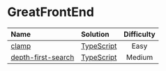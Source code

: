 # GreatFrontEnd
| Name                                                                                                                                                                                             | Solution                                                                                                                                                           | Difficulty |
|:-------------------------------------------------------------------------------------------------------------------------------------------------------------------------------------------------|:-------------------------------------------------------------------------------------------------------------------------------------------------------------------|:----------:|
| [clamp](https://www.greatfrontend.com/questions/javascript/clamp)                                                                                                                                | [TypeScript](./clamp/index.ts)                                                                                                                                     | Easy       |
| [depth-first-search](https://www.greatfrontend.com/questions/javascript/depth-first-search)                                                                                                      | [TypeScript](./depth-first-search/index.ts)                                                                                                                        | Medium     |
